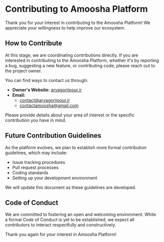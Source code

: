 # Contributing to Amoosha Platform

Thank you for your interest in contributing to the Amoosha Platform! We appreciate your willingness to help improve our ecosystem.

## How to Contribute

At this stage, we are coordinating contributions directly. If you are interested in contributing to the Amoosha Platform, whether it's by reporting a bug, suggesting a new feature, or contributing code, please reach out to the project owner.

You can find ways to contact us through:

* **Owner's Website:** [aryagorjipour.ir](http://aryagorjipour.ir)
* **Email:**
    * [contact@aryagorjipour.ir](mailto:contact@aryagorjipour.ir)
    * [contactamoosha@gmail.com](mailto:contactamoosha@gmail.com)

Please provide details about your area of interest or the specific contribution you have in mind.

## Future Contribution Guidelines

As the platform evolves, we plan to establish more formal contribution guidelines, which may include:

* Issue tracking procedures
* Pull request processes
* Coding standards
* Setting up your development environment

We will update this document as these guidelines are developed.

## Code of Conduct

We are committed to fostering an open and welcoming environment. While a formal Code of Conduct is yet to be established, we expect all contributors to interact respectfully and constructively.

Thank you again for your interest in Amoosha Platform!
